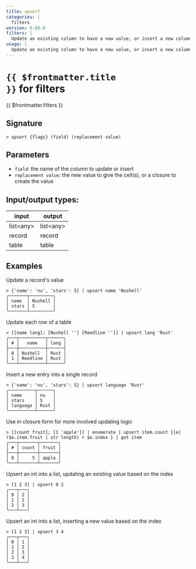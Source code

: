 ```yaml
---
title: upsert
categories: |
  filters
version: 0.86.0
filters: |
  Update an existing column to have a new value, or insert a new column.
usage: |
  Update an existing column to have a new value, or insert a new column.
---
```

<!-- This file is automatically generated. Please edit the command in https://github.com/nushell/nushell instead. -->

# <code>{{ $frontmatter.title }}</code> for filters

<div class='command-title'>{{ $frontmatter.filters }}</div>

## Signature

```> upsert {flags} (field) (replacement value)```

## Parameters

 -  `field`: the name of the column to update or insert
 -  `replacement value`: the new value to give the cell(s), or a closure to create the value


## Input/output types:

| input     | output    |
| --------- | --------- |
| list\<any\> | list\<any\> |
| record    | record    |
| table     | table     |
## Examples

Update a record's value
```nu
> {'name': 'nu', 'stars': 5} | upsert name 'Nushell'
╭───────┬─────────╮
│ name  │ Nushell │
│ stars │ 5       │
╰───────┴─────────╯
```

Update each row of a table
```nu
> [[name lang]; [Nushell ''] [Reedline '']] | upsert lang 'Rust'
╭───┬──────────┬──────╮
│ # │   name   │ lang │
├───┼──────────┼──────┤
│ 0 │ Nushell  │ Rust │
│ 1 │ Reedline │ Rust │
╰───┴──────────┴──────╯

```

Insert a new entry into a single record
```nu
> {'name': 'nu', 'stars': 5} | upsert language 'Rust'
╭──────────┬──────╮
│ name     │ nu   │
│ stars    │ 5    │
│ language │ Rust │
╰──────────┴──────╯
```

Use in closure form for more involved updating logic
```nu
> [[count fruit]; [1 'apple']] | enumerate | upsert item.count {|e| ($e.item.fruit | str length) + $e.index } | get item
╭───┬───────┬───────╮
│ # │ count │ fruit │
├───┼───────┼───────┤
│ 0 │     5 │ apple │
╰───┴───────┴───────╯

```

Upsert an int into a list, updating an existing value based on the index
```nu
> [1 2 3] | upsert 0 2
╭───┬───╮
│ 0 │ 2 │
│ 1 │ 2 │
│ 2 │ 3 │
╰───┴───╯

```

Upsert an int into a list, inserting a new value based on the index
```nu
> [1 2 3] | upsert 3 4
╭───┬───╮
│ 0 │ 1 │
│ 1 │ 2 │
│ 2 │ 3 │
│ 3 │ 4 │
╰───┴───╯

```
